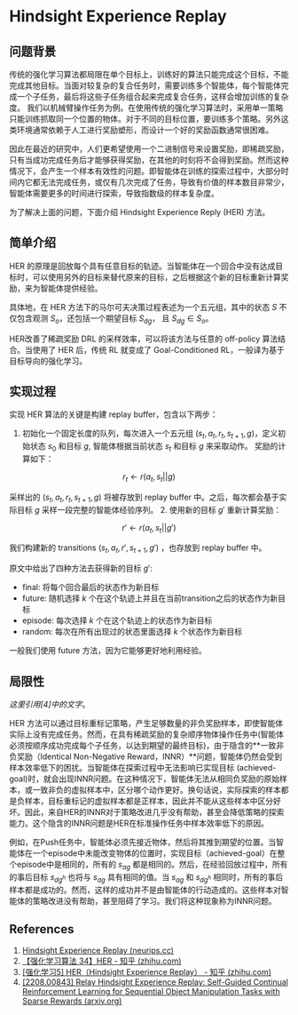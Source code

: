 # Hindsight Experience Replay

## 问题背景

传统的强化学习算法都局限在单个目标上，训练好的算法只能完成这个目标，不能完成其他目标。当面对较复杂的复合任务时，需要训练多个智能体，每个智能体完成一个子任务，最后将这些子任务组合起来完成复合任务，这样会增加训练的复杂度。
我们以机械臂操作任务为例。在使用传统的强化学习算法时，采用单一策略只能训练抓取同一个位置的物体。对于不同的目标位置，要训练多个策略。另外这类环境通常依赖于人工进行奖励塑形，而设计一个好的奖励函数通常很困难。

因此在最近的研究中，人们更希望使用一个二进制信号来设置奖励，即稀疏奖励，只有当成功完成任务后才能够获得奖励，在其他的时刻将不会得到奖励。然而这种情况下，会产生一个样本有效性的问题。即智能体在训练的探索过程中，大部分时间内它都无法完成任务，或仅有几次完成了任务，导致有价值的样本数目非常少，智能体需要更多的时间进行探索，导致指数级的样本复杂度。

为了解决上面的问题，下面介绍 Hindsight Experience Reply (HER) 方法。

## 简单介绍

HER 的原理是回放每个具有任意目标的轨迹。当智能体在一个回合中没有达成目标时，可以使用另外的目标来替代原来的目标，之后根据这个新的目标重新计算奖励，来为智能体提供经验。

具体地，在 HER 方法下的马尔可夫决策过程表述为一个五元组，其中的状态 $S$ 不仅包含观测 $S_o$，还包括一个期望目标 $S_{dg}$， 且 $S_{dg} \in S_o$。

HER改善了稀疏奖励 DRL 的采样效率，可以将该方法与任意的 off-policy 算法结合。当使用了 HER 后，传统 RL 就变成了 Goal-Conditioned RL，一般译为基于目标导向的强化学习。


## 实现过程

实现 HER 算法的关键是构建 replay buffer，包含以下两步：

1. 初始化一个固定长度的队列，每次进入一个五元组 $(s_t,a_t,r_t,s_{t+1},g)$，定义初始状态 $s_0$ 和目标 $g$, 智能体根据当前状态 $s_t$ 和目标 $g$ 来采取动作。
   奖励的计算如下：

$$
r_t \gets r(a_t,s_t||g)
$$

采样出的 $(s_t,a_t,r_t,s_{t+1},g)$ 将被存放到 replay buffer 中。之后，每次都会基于实际目标 $g$ 采样一段完整的智能体经验序列。
2. 使用新的目标 $g'$ 重新计算奖励：

$$
r' \gets r(a_t,s_t||g')
$$

我们构建新的 transitions $(s_t, a_t, r′, s_{t+1}, g′)$ ，也存放到 replay buffer 中。

原文中给出了四种方法去获得新的目标 $g'$:

* final: 将每个回合最后的状态作为新目标
* future: 随机选择 $k$ 个在这个轨迹上并且在当前transition之后的状态作为新目标
* episode: 每次选择 $k$ 个在这个轨迹上的状态作为新目标
* random: 每次在所有出现过的状态里面选择 $k$ 个状态作为新目标

一般我们使用 future 方法，因为它能够更好地利用经验。

## 局限性

*这里引用[4]中的文字*。

HER 方法可以通过目标重标记策略，产生足够数量的非负奖励样本，即使智能体实际上没有完成任务。然而，在具有稀疏奖励的复杂顺序物体操作任务中(智能体必须按顺序成功完成每个子任务，以达到期望的最终目标)，由于隐含的**一致非负奖励（Identical Non-Negative Reward，INNR）**问题，智能体仍然会受到样本效率低下的困扰。当智能体在探索过程中无法影响已实现目标 (achieved-goal)时，就会出现INNR问题。在这种情况下，智能体无法从相同负奖励的原始样本，或一致非负的虚拟样本中，区分哪个动作更好。换句话说，实际探索的样本都是负样本，目标重标记的虚拟样本都是正样本，因此并不能从这些样本中区分好坏。因此，来自HER的INNR对于策略改进几乎没有帮助，甚至会降低策略的探索能力。这个隐含的INNR问题是HER在标准操作任务中样本效率低下的原因。

例如，在Push任务中，智能体必须先接近物体，然后将其推到期望的位置。当智能体在一个episode中未能改变物体的位置时，实现目标（achieved-goal）在整个episode中是相同的，所有的 $s_{ag}$ 都是相同的。然后，在经验回放过程中，所有的事后目标 $s_{dg^h}$ 也将与 $s_{ag}$ 具有相同的值。当 $s_{ag}$ 和 $s_{dg^h}$ 相同时，所有的事后样本都是成功的。然而，这样的成功并不是由智能体的行动造成的。这些样本对智能体的策略改进没有帮助，甚至阻碍了学习。我们将这种现象称为INNR问题。

## References

1. [Hindsight Experience Replay (neurips.cc)](https://proceedings.neurips.cc/paper_files/paper/2017/file/453fadbd8a1a3af50a9df4df899537b5-Paper.pdf)
2. [【强化学习算法 34】HER - 知乎 (zhihu.com)](https://zhuanlan.zhihu.com/p/51357496)
3. [[强化学习5] HER（Hindsight Experience Replay） - 知乎 (zhihu.com)](https://zhuanlan.zhihu.com/p/403527126)
4. [[2208.00843] Relay Hindsight Experience Replay: Self-Guided Continual Reinforcement Learning for Sequential Object Manipulation Tasks with Sparse Rewards (arxiv.org)](https://arxiv.org/abs/2208.00843)
